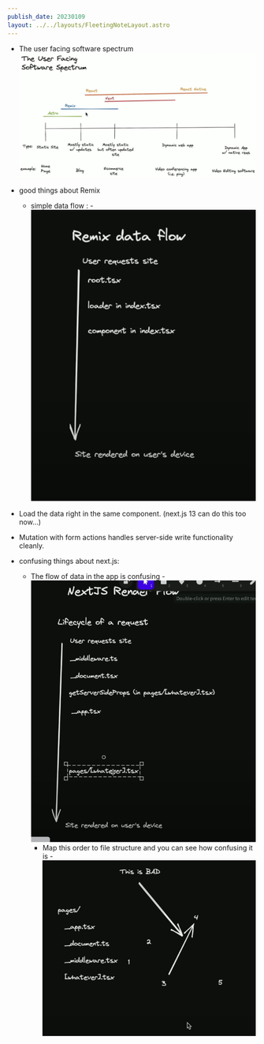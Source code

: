 ```yaml
---
publish_date: 20230109    
layout: ../../layouts/FleetingNoteLayout.astro
---
```

- The user facing software spectrum  ![](Pasted%20image%2020230109112631.png)
- good things about Remix
	- simple data flow :
		-![](Pasted%20image%2020230109114622.png)

- Load the data right in the same component. (next.js 13 can do this too now...)

- Mutation with form actions handles server-side write functionality cleanly.




- confusing things about next.js:
	- The flow of data in the app is confusing
		  -![](Pasted%20image%2020230109114133.png)
		- Map this order to file structure and you can see how confusing it is 
		-![](Pasted%20image%2020230109115252.png)